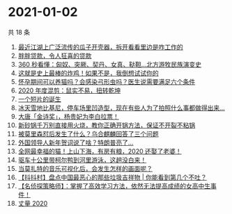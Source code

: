 # 2021-01-02

共 18 条

<!-- BEGIN ZHIHUVIDEO -->
<!-- 最后更新时间 Sat Jan 02 2021 08:28:21 GMT+0800 (CST) -->
1. [最近江湖上广泛流传的瓜子开壳器，拆开看看里边是咋工作的](https://www.zhihu.com/zvideo/1328466444028112896)
1. [胖胖贷款，令人狂喜的贷款](https://www.zhihu.com/zvideo/1328473404006166528)
1. [360 秒看懂：匈奴、突厥、契丹、女真、鞑靼…北方游牧民族演变史](https://www.zhihu.com/zvideo/1328279914601480192)
1. [这就是史上最棒的炸鸡！如果不是，我倒想试试你的](https://www.zhihu.com/zvideo/1328321139689717760)
1. [怀孕期间可以养猫吗？会感染弓形虫吗？医生说需要满足六个条件](https://www.zhihu.com/zvideo/1328442612635262976)
1. [2020 年度混剪：鼠实不易，扭转乾坤](https://www.zhihu.com/zvideo/1328469665510203392)
1. [一个短片的诞生](https://www.zhihu.com/zvideo/1328418478773559296)
1. [冰天雪地比基尼，停车场里凹造型，现在有些人为了拍照什么事都做得出来…](https://www.zhihu.com/zvideo/1328355678973784064)
1. [大唐「金诗奖」，杨贵妃为李白拉票！](https://www.zhihu.com/zvideo/1328456798169280512)
1. [新砂锅千万别直接用火烧，教你正确开锅方法，保证不开裂不粘锅](https://www.zhihu.com/zvideo/1328358599186194432)
1. [被莫里森怼后发生了什么？乌合麒麟回答了三个问题](https://www.zhihu.com/zvideo/1328481425675534336)
1. [外国领导人新年贺词说了啥？特朗普亮了…](https://www.zhihu.com/zvideo/1328323701835059200)
1. [全网最幸福的猫！上山下海，有房有粮，2020 还娶了老婆！](https://www.zhihu.com/zvideo/1328423683845607424)
1. [驱车十公里带柯尔鸭到河里游泳，这趟没白来！](https://www.zhihu.com/zvideo/1328411885667397632)
1. [当莫扎特的音乐可视化后，会发生怎样的画面呢？](https://www.zhihu.com/zvideo/1327235915975372800)
1. [【抖抖村】盘点中国最恶心的那些垃圾吉祥物 | 你能看到第几个不吐？](https://www.zhihu.com/zvideo/1327707986915962880)
1. [【名侦探策略师】：掌握了高效学习方法，依然无法提高成绩的女高中生事件！](https://www.zhihu.com/zvideo/1328109788526694400)
1. [丈量 2020](https://www.zhihu.com/zvideo/1328287726043508736)
<!-- END ZHIHUVIDEO -->
